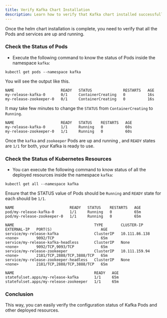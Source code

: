 ```yaml
---
title: Verify Kafka Chart Installation
description: Learn how to verify that Kafka chart installed successfully
---
```



Once the helm chart installation is complete, you need to verify that all the Pods and services are up and running.

### Check the Status of Pods 

- Execute the following command to know the status of Pods inside the namespace `kafka`:

```execute
kubectl get pods --namespace kafka
```

You will see the output like this.

```
NAME                     READY   STATUS              RESTARTS   AGE
my-release-kafka-0       0/1     ContainerCreating   0          16s
my-release-zookeeper-0   0/1     ContainerCreating   0          16s
```

It may take few minutes to change the `STATUS` from `ContainerCreating` to `Running`. 

```output
NAME                     READY   STATUS    RESTARTS   AGE
my-release-kafka-0       1/1     Running   0          60s
my-release-zookeeper-0   1/1     Running   0          60s
```

Once the `kafka` and `zookeeper` Pods are up and running , and `READY` states are `1/1` for both, your Kafka is ready to use.

### Check the Status of Kubernetes Resources

- You can execute the following command to know status of all the deployed resources inside the namespace `kafka`:


```execute
kubectl get all --namespace kafka
```

Ensure that the STATUS value of Pods should be `Running` and `READY` state for each should be `1/1`.

```
NAME                         READY   STATUS    RESTARTS   AGE
pod/my-release-kafka-0       1/1     Running   0          65m
pod/my-release-zookeeper-0   1/1     Running   0          65m

NAME                                    TYPE        CLUSTER-IP      EXTERNAL-IP   PORT(S)                      AGE
service/my-release-kafka                ClusterIP   10.111.86.138   <none>        9092/TCP                     65m
service/my-release-kafka-headless       ClusterIP   None            <none>        9092/TCP,9093/TCP            65m
service/my-release-zookeeper            ClusterIP   10.111.159.94   <none>        2181/TCP,2888/TCP,3888/TCP   65m
service/my-release-zookeeper-headless   ClusterIP   None            <none>        2181/TCP,2888/TCP,3888/TCP   65m

NAME                                    READY   AGE
statefulset.apps/my-release-kafka       1/1     65m
statefulset.apps/my-release-zookeeper   1/1     65m
```

### Conclusion

This way, you can easily verify the configuration status of Kafka Pods and other deployed resources.